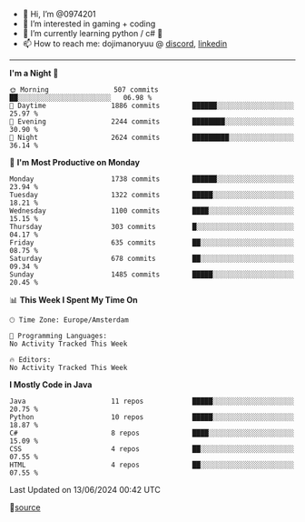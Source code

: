 - 👋 Hi, I’m @0974201
- 👀 I’m interested in gaming + coding
- 🌱 I’m currently learning python / c# 🐍
- 📫 How to reach me: dojimanoryuu @ [discord](https://discord.com "please let me know that you found me on github"), [linkedin](https://www.linkedin.com/in/sonprakiki/)  

<!---
0974201/0974201 is a ✨ special ✨ repository because its `README.md` (this file) appears on your GitHub profile.
You can click the Preview link to take a look at your changes.
--->

----
<!--START_SECTION:waka-->
**I'm a Night 🦉** 

```text
🌞 Morning                507 commits         ██░░░░░░░░░░░░░░░░░░░░░░░   06.98 % 
🌆 Daytime                1886 commits        ██████░░░░░░░░░░░░░░░░░░░   25.97 % 
🌃 Evening                2244 commits        ████████░░░░░░░░░░░░░░░░░   30.90 % 
🌙 Night                  2624 commits        █████████░░░░░░░░░░░░░░░░   36.14 % 
```
📅 **I'm Most Productive on Monday** 

```text
Monday                   1738 commits        ██████░░░░░░░░░░░░░░░░░░░   23.94 % 
Tuesday                  1322 commits        █████░░░░░░░░░░░░░░░░░░░░   18.21 % 
Wednesday                1100 commits        ████░░░░░░░░░░░░░░░░░░░░░   15.15 % 
Thursday                 303 commits         █░░░░░░░░░░░░░░░░░░░░░░░░   04.17 % 
Friday                   635 commits         ██░░░░░░░░░░░░░░░░░░░░░░░   08.75 % 
Saturday                 678 commits         ██░░░░░░░░░░░░░░░░░░░░░░░   09.34 % 
Sunday                   1485 commits        █████░░░░░░░░░░░░░░░░░░░░   20.45 % 
```


📊 **This Week I Spent My Time On** 

```text
🕑︎ Time Zone: Europe/Amsterdam

💬 Programming Languages: 
No Activity Tracked This Week

🔥 Editors: 
No Activity Tracked This Week
```

**I Mostly Code in Java** 

```text
Java                     11 repos            █████░░░░░░░░░░░░░░░░░░░░   20.75 % 
Python                   10 repos            █████░░░░░░░░░░░░░░░░░░░░   18.87 % 
C#                       8 repos             ████░░░░░░░░░░░░░░░░░░░░░   15.09 % 
CSS                      4 repos             ██░░░░░░░░░░░░░░░░░░░░░░░   07.55 % 
HTML                     4 repos             ██░░░░░░░░░░░░░░░░░░░░░░░   07.55 % 
```




 Last Updated on 13/06/2024 00:42 UTC
<!--END_SECTION:waka-->
🔗[source](https://github.com/anmol098/waka-readme-stats/)
